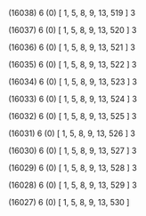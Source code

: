 (16038) 6 (0) [ 1, 5, 8, 9, 13, 519 ] 3 


(16037) 6 (0) [ 1, 5, 8, 9, 13, 520 ] 3 


(16036) 6 (0) [ 1, 5, 8, 9, 13, 521 ] 3 


(16035) 6 (0) [ 1, 5, 8, 9, 13, 522 ] 3 


(16034) 6 (0) [ 1, 5, 8, 9, 13, 523 ] 3 


(16033) 6 (0) [ 1, 5, 8, 9, 13, 524 ] 3 


(16032) 6 (0) [ 1, 5, 8, 9, 13, 525 ] 3 


(16031) 6 (0) [ 1, 5, 8, 9, 13, 526 ] 3 


(16030) 6 (0) [ 1, 5, 8, 9, 13, 527 ] 3 


(16029) 6 (0) [ 1, 5, 8, 9, 13, 528 ] 3 


(16028) 6 (0) [ 1, 5, 8, 9, 13, 529 ] 3 


(16027) 6 (0) [ 1, 5, 8, 9, 13, 530 ]  


